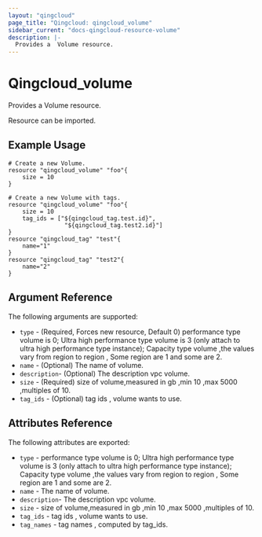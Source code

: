 ```yaml
---
layout: "qingcloud"
page_title: "Qingcloud: qingcloud_volume"
sidebar_current: "docs-qingcloud-resource-volume"
description: |-
  Provides a  Volume resource.
---
```


# Qingcloud\_volume

Provides a  Volume resource.  

Resource can be imported.

## Example Usage

```
# Create a new Volume.
resource "qingcloud_volume" "foo"{
	size = 10
}
```
```
# Create a new Volume with tags.
resource "qingcloud_volume" "foo"{
	size = 10
	tag_ids = ["${qingcloud_tag.test.id}",
				"${qingcloud_tag.test2.id}"]
}
resource "qingcloud_tag" "test"{
	name="1"
}
resource "qingcloud_tag" "test2"{
	name="2"
}
```
## Argument Reference

The following arguments are supported:

* `type` - (Required, Forces new resource, Default 0) performance type volume is 0;
                                           					Ultra high performance type volume is 3 (only attach to ultra high performance type instance);
                                           					Capacity type volume ,the values vary from region to region , Some region are 1 and some are 2.
* `name` - (Optional) The name of volume.
* `description`- (Optional) The description vpc volume.
* `size` - (Required) size of volume,measured in gb ,min 10 ,max 5000 ,multiples of 10.                                                  
* `tag_ids` - (Optional) tag ids , volume wants to use.
## Attributes Reference

The following attributes are exported:

* `type` - performance type volume is 0;
           Ultra high performance type volume is 3 (only attach to ultra high performance type instance);
           Capacity type volume ,the values vary from region to region , Some region are 1 and some are 2.
* `name` - The name of volume.
* `description`- The description vpc volume.
* `size` - size of volume,measured in gb ,min 10 ,max 5000 ,multiples of 10.                                                  
* `tag_ids` - tag ids , volume wants to use.
* `tag_names` - tag names , computed by tag_ids.
